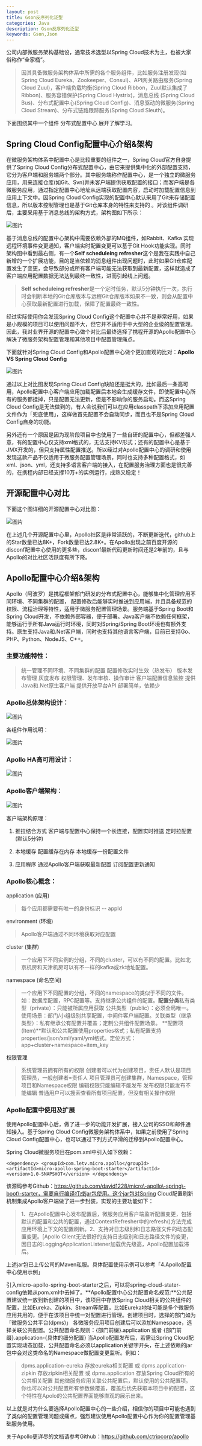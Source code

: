 ```yaml
---
layout: post
title: Gson反序列化泛型
categories: Java
description: Gson反序列化泛型
keywords: Gson,Json
---
```


公司内部微服务架构基础设，通常技术选型以Spring Cloud技术为主，也被大家俗称作“全家桶”。

> 因其具备微服务架构体系中所需的各个服务组件，比如服务注册发现(如Spring Cloud Eureka、Zookeeper、Consul)、API网关路由服务(Spring Cloud Zuul)，客户端负载均衡(Spring Cloud Ribbon，Zuul默认集成了Ribbon)、服务容错保护(Spring Cloud Hystrix)，消息总线 (Spring Cloud Bus)、分布式配置中心(Spring Cloud Config)、消息驱动的微服务(Spring Cloud Stream)、分布式链路跟踪服务(Spring Cloud Sleuth)。

下面围绕其中一个组件 分布式配置中心 展开了解学习。

## Spring Cloud Config配置中心介绍&架构

在微服务架构体系中配置中心是比较重要的组件之一，Spring Cloud官方自身提供了Spring Cloud Config分布式配置中心，由它来提供集中化的外部配置支持，它分为客户端和服务端两个部分。其中服务端称作配置中心，是一个独立的微服务应用，用来连接仓库(如Git、Svn)并未客户端提供获取配置的接口；而客户端是各微服务应用，通过指定配置中心地址从远端获取配置内容，启动时加载配置信息到应用上下文中。因Spring Cloud Config实现的配置中心默认采用了Git来存储配置信息，所以版本控制管理也是基于Git仓库本身的特性来支持的 。对该组件调研后，主要采用基于消息总线的架构方式，架构图如下所示：

![图片](https://mmbiz.qpic.cn/mmbiz/N34tfh8WYkhUibxxQ705F0befWxoux8TxlBhumByGqcv0rHuypmZ8y0oGSdXhVvKU1GewWTBE7oUaL0OwsfFrEA/640?wx_fmt=jpeg&tp=webp&wxfrom=5&wx_lazy=1&wx_co=1)

基于消息总线的配置中心架构中需要依赖外部的MQ组件，如Rabbit、Kafka 实现远程环境事件变更通知，客户端实时配置变更可以基于Git Hook功能实现。同时架构图中看到最右侧，有一个**Self scheduleing refresher**这个是我在实践中自己新增的一个扩展功能，目的是当依赖的消息组件出现问题时，此时如果Git仓库配置发生了变更，会导致部分或所有客户端可能无法获取到最新配置，这样就造成了客户端应用配置数据无法达到最终一致性，进而引起线上问题。

> **Self scheduleing refresher**是一个定时任务，默认5分钟执行一次，执行时会判断本地的Git仓库版本与远程Git仓库版本如果不一致，则会从配置中心获取最新配置进行加载，保障了配置最终一致性。

经过实际使用你会发现Spring Cloud Config这个配置中心并不是非常好用，如果是小规模的项目可以使用问题不大，但它并不适用于中大型的企业级的配置管理。因此，我对业界开源的配置中心做个对比后最终选择了携程开源的Apollo配置中心解决了微服务架构配置管理和其他项目中配置管理痛点。

下面就针对Spring Cloud Config和Apollo配置中心做个更加直观的比对：**Apollo VS Spring Cloud Config**

![图片](https://mmbiz.qpic.cn/mmbiz/N34tfh8WYkhUibxxQ705F0befWxoux8TxVJYyqpA5Nf9guGTgCl6WlPDVWLZpQvlIasGV6rXDfoiaRlD8DUq8Bfg/640?wx_fmt=jpeg&tp=webp&wxfrom=5&wx_lazy=1&wx_co=1)

通过以上对比图发现Spring Cloud Config缺陷还是挺大的，比如最后一条高可用，Apollo配置中心客户端应用加载配置后本地会生成缓存文件，即使配置中心所有的服务都挂掉，只是配置无法更新，但是不影响你的服务启动。而这Spring Cloud Config是无法做到的，有人会说我们可以在应用classpath下添加应用配置文件作为「兜底使用」，这样做首先配置不会自动同步，而且也不是Spring Cloud Config自身的功能。

另外还有一个原因是因为现阶段项目中也使用了一些自研的配置中心，但都差强人意，有的配置中心仅支持xml格式的，无法支持KV形式；还有的配置中心是基于JMX开发的，但只支持属性配置推送。所以经过对Apollo配置中心的调研和使用发现这款产品不仅适用于微服务配置管理场景，同时也支持多种配置格式，如xml、json、yml，还支持多语言客户端的接入，在配置服务治理方面也是很完善的，在携程内部已经支撑10万+的实例运行，成熟又稳定！

## **开源配置中心对比**

下面这个图详细的开源配置中心对比图：

![图片](https://mmbiz.qpic.cn/mmbiz_png/N34tfh8WYkhUibxxQ705F0befWxoux8Tx5QhlALtHCEsUeKoCc04ZED3fq4YRzRVJ9CRWLrgjQeSKMrhVk89ia7Q/640?wx_fmt=png&tp=webp&wxfrom=5&wx_lazy=1&wx_co=1)

在上述几个开源配置中心里，Apollo社区是非常活跃的，不断更新迭代，github上的Star数量已达8K+，Fork数量已达2.8K+。在Apollo出现之前百度开源的disconf配置中心使用的更多些，disconf最新代码更新时间还是2年前的，且与Apollo的对比社区活跃度有所下降。

## Apollo配置中心介绍&架构

Apollo（阿波罗）是携程框架部门研发的分布式配置中心，能够集中化管理应用不同环境、不同集群的配置， 配置修改后能够实时推送到应用端，并且具备规范的权限、流程治理等特性，适用于微服务配置管理场景。服务端基于Spring Boot和Spring Cloud开发，不依赖外部容器，便于部署。Java客户端不依赖任何框架，能够运行于所有Java运行时环境，同时对Spring/Spring Boot环境也有额外支持。原生支持Java和.Net客户端，同时也支持其他语言客户端，目前已支持Go、PHP、Python、NodeJS、C++。

### 主要功能特性：

> 统一管理不同环境、不同集群的配置 配置修改实时生效（热发布） 版本发布管理 灰度发布 权限管理、发布审核、操作审计 客户端配置信息监控 提供Java和.Net原生客户端 提供开放平台API 部署简单，依赖少

### Apollo总体架构设计：

![图片](https://mmbiz.qpic.cn/mmbiz_png/N34tfh8WYkhUibxxQ705F0befWxoux8TxXe97HBXKXNOia01kkWLicKSwgMiaNibst0VOz7Tib06aXxibR0s3XTaOJtJw/640?wx_fmt=png&tp=webp&wxfrom=5&wx_lazy=1&wx_co=1)

各组件作用说明：

![图片](https://mmbiz.qpic.cn/mmbiz/N34tfh8WYkhUibxxQ705F0befWxoux8TxzoJwuy42qibicBicibZia4SKoKhXY90zWS3Qc1uye3RC8Ex8tJeiblfuBF2w/640?wx_fmt=jpeg&tp=webp&wxfrom=5&wx_lazy=1&wx_co=1)

### Apollo HA高可用设计：

![图片](https://mmbiz.qpic.cn/mmbiz/N34tfh8WYkhUibxxQ705F0befWxoux8TxnQq5ibT5O1wDlNI4bxdRxwCDJx8uwYoGFjicG04Qt46fB18ibXZpKpyjA/640?wx_fmt=jpeg&tp=webp&wxfrom=5&wx_lazy=1&wx_co=1)

### Apollo客户端架构：

![图片](https://mmbiz.qpic.cn/mmbiz/N34tfh8WYkhUibxxQ705F0befWxoux8TxibibTz98OY9b4VgAx9TwLiaib62qBaMiaWRU4SU7mIGkF5EUibt9lEkR36ug/640?wx_fmt=jpeg&tp=webp&wxfrom=5&wx_lazy=1&wx_co=1)

客户端架构原理：

1.  推拉结合方式 客户端与配置中心保持一个长连接，配置实时推送 定时拉配置(默认5分钟)

2.  本地缓存 配置缓存在内存 本地缓存一份配置文件

3.  应用程序 通过Apollo客户端获取最新配置 订阅配置更新通知

### Apollo核心概念：

application (应用)

> 每个应用都需要有唯一的身份标识 \-\- appId

environment (环境)

> Apollo客户端通过不同环境获取对应配置

cluster (集群)

> 一个应用下不同实例的分组，不同的cluster，可以有不同的配置。比如北京机房和天津机房可以有不一样的kafka或zk地址配置。

namespace (命名空间)

> 一个应用下不同配置的分组，不同的namespace的类似于不同的文件。如：数据库配置，RPC配置等。支持继承公共组件的配置。**配置分类**私有类型（private）：只能被所属应用获取 公共类型（public）：必须全局唯一。使用场景：部门/小组级别共享配置，中间件客户端配置。关联类型（继承类型）：私有继承公有配置并覆盖；定制公共组件配置场景。 **配置项(Item)**默认和公共配置使用properties格式；私有配置支持properties/json/xml/yaml/yml格式。定位方式：app+cluster+namespace+item\_key

权限管理

> 系统管理员拥有所有的权限 创建者可以代为创建项目，责任人默认是项目管理员，一般创建者=责任人 项目管理员可创建集群，Namespace，管理项目和Namespace权限 编辑权限只能编辑不能发布 发布权限只能发布不能编辑 普通用户可以搜索查看所有项目配置，但没有相关操作权限

### Apollo配置中使用及扩展

使用Apollo配置中心后，做了进一步的功能开发扩展，接入公司的SSO和邮件通知接入。基于Spring Cloud Config微服务架构体系中，如果之前使用了Spring Cloud Config配置中心，也可以通过下列方式平滑的迁移到Apollo配置中心。

Spring Cloud微服务项目在pom.xml中引入如下依赖：

`<dependency>
<groupId>com.letv.micro.apollo</groupId>
<artifactId>micro-apollo-spring-boot-starter</artifactId>
<version>1.0-SNAPSHOT</version>
</dependency>
`

该源码参考Github：https://github.com/david1228/micro\-apollo\-spring\-boot\-starter，需要自行编译打成jar包使用。这个jar包对Spring Cloud配置刷新机制集成Apollo客户端做了进一步封装，实现的主要功能如下：

> 1、在Apollo配置中心发布配置后，微服务应用客户端监听配置变更，包括默认的配置和公共的配置，通过ContextRefresher中的refresh()方法完成应用环境上下文的配置刷新。2、支持对日志级别和日志路径文件的动态配置变更。\[Apollo Client无法很好的支持日志级别和日志路径文件的变更，因日志的LoggingApplicationListener加载优先级高，Apollo配置加载滞后。

上述jar包已上传公司的Maven私服。具体配置使用示例可以参考「4.Apollo配置中心使用示例」

引入micro\-apollo\-spring\-boot\-starter之后，可以将spring\-cloud\-stater\-config依赖从pom.xml中去掉了。**Apollo配置中心公共配置命名规范:**公共配置建议统一放到新创建的项目中，该项目中存放Spring Cloud相关的公共组件的配置，比如Eureka、Zipkin、Stream等配置，比如Eureka地址可能是多个微服务应用共用的，便于在该项目中统一对配置进行管理。创建项目时，选择的部门如为「微服务公共平台(dpms)」 各微服务应用项目创建后可以添加Namespace，选择关联公共配置。公共配置命名规则：{部门前缀}.application 或者 {部门前缀}.application\-{具体的细分配置} 当Apollo配置发布后，若需让Spring Cloud配置实现动态加载，公共配置命名必须以application关键字开头，在上述依赖的jar包中会对这类命名的Namespace做配置变更监听。例如：

> dpms.application\-eureka 存放eureka相关配置 或 dpms.application\-zipkin 存放zipkin相关配置 或 dpms.application 存放Spring Cloud所有的公共相关配置 其他微服务应用关联公共配置后，默认使用的公共配置项。你也可以对公共配置所有参数做覆盖，覆盖后优先获取本项目中的配置，这个特性在Apolo的公共配置界面能够直观的展示出来。

以上就是对为什么要选择Apollo配置中心的一些介绍，相信你的项目中可能也遇到了类似的配置管理问题或痛点，强烈建议使用Apollo配置中心作为你的配置管理基础服务使用。

关于Apollo更详尽的文档请参考Github：https://github.com/ctripcorp/apollo
